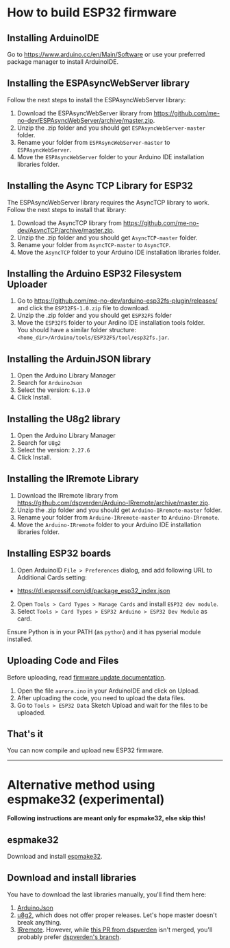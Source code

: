 # How to build ESP32 firmware


## Installing ArduinoIDE

Go to https://www.arduino.cc/en/Main/Software or use your preferred package manager to install ArduinoIDE.


## Installing the ESPAsyncWebServer library

Follow the next steps to install the ESPAsyncWebServer library:

1. Download the ESPAsyncWebServer library from https://github.com/me-no-dev/ESPAsyncWebServer/archive/master.zip.  
2. Unzip the .zip folder and you should get `ESPAsyncWebServer-master` folder.
3. Rename your folder from `ESPAsyncWebServer-master` to `ESPAsyncWebServer`.
4. Move the `ESPAsyncWebServer` folder to your Arduino IDE installation libraries folder.


## Installing the Async TCP Library for ESP32

The ESPAsyncWebServer library requires the AsyncTCP library to work. Follow the next steps to install that library:

1. Download the AsyncTCP library from https://github.com/me-no-dev/AsyncTCP/archive/master.zip.  
2. Unzip the .zip folder and you should get `AsyncTCP-master` folder.
3. Rename your folder from `AsyncTCP-master` to `AsyncTCP`.
4. Move the `AsyncTCP` folder to your Arduino IDE installation libraries folder.


## Installing the Arduino ESP32 Filesystem Uploader

1. Go to https://github.com/me-no-dev/arduino-esp32fs-plugin/releases/ and click the `ESP32FS-1.0.zip` file to download.
2. Unzip the .zip folder and you should get `ESP32FS` folder
3. Move the `ESP32FS` folder to your Ardino IDE installation tools folder.  
You should have a similar folder structure: `<home_dir>/Arduino/tools/ESP32FS/tool/esp32fs.jar`.


## Installing the ArduinJSON library

1. Open the Arduino Library Manager
2. Search for `ArduinoJson`
3. Select the version: `6.13.0`
4. Click Install.


## Installing the U8g2 library

1. Open the Arduino Library Manager
2. Search for `U8g2`
3. Select the version: `2.27.6`
4. Click Install.


## Installing the IRremote Library

1. Download the IRremote library from https://github.com/dspverden/Arduino-IRremote/archive/master.zip.
2. Unzip the .zip folder and you should get `Arduino-IRremote-master` folder.
3. Rename your folder from `Arduino-IRremote-master` to `Arduino-IRremote`.
4. Move the `Arduino-IRremote` folder to your Arduino IDE installation libraries folder.


## Installing ESP32 boards

1. Open ArduinoID `File > Preferences` dialog, and add following URL to Additional Cards setting:
- https://dl.espressif.com/dl/package_esp32_index.json

2. Open `Tools > Card Types > Manage Cards` and install `ESP32 dev module`.
3. Select `Tools > Card Types > ESP32 Arduino > ESP32 Dev Module` as card.

Ensure Python is in your PATH (as `python`) and it has pyserial module installed.


## Uploading Code and Files

Before uploading, read [firmware update documentation](../../../DOCUMENTATION/AN001%20Firmware%20Update%20EN.pdf).


1. Open the file `aurora.ino` in your ArduinoIDE and click on Upload.
2. After uploading the code, you need to upload the data files.
3. Go to `Tools > ESP32 Data` Sketch Upload and wait for the files to be uploaded.


## That's it

You can now compile and upload new ESP32 firmware.

----

# Alternative method using espmake32 (experimental)


**Following instructions are meant only for espmake32, else skip this!**

## espmake32

Download and install [espmake32](https://github.com/plerup/makeEspArduino).

## Download and install libraries

You have to download the last libraries manually, you'll find them here:

1. [ArduinoJson](https://github.com/bblanchon/ArduinoJson/releases/download/v6.13.0/ArduinoJson-v6.13.0.zip)
2. [u8g2](https://github.com/olikraus/u8g2/archive/master.zip), which does not offer proper releases. Let's hope master doesn't break anything.
3. [IRremote](https://github.com/z3t0/Arduino-IRremote/archive/master.zip). However, while [this PR from dspverden](https://github.com/z3t0/Arduino-IRremote/pull/689) isn't merged, you'll probably prefer [dspverden's branch](https://github.com/dspverden/Arduino-IRremote/archive/master.zip).
